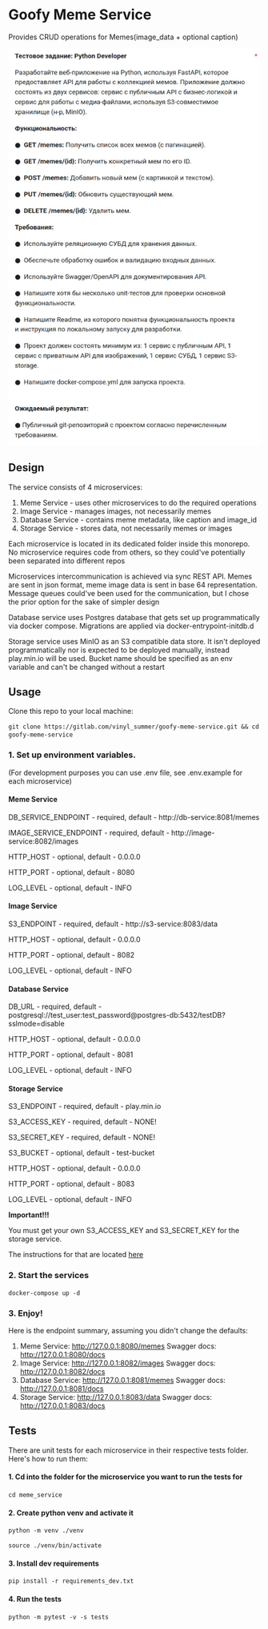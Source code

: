 # Goofy Meme Service
Provides CRUD operations for Memes(image_data + optional caption)

![](docs/technical_assignment.png)

## Design
The service consists of 4 microservices:
1) Meme Service - uses other microservices to do the required operations
2) Image Service - manages images, not necessarily memes
3) Database Service - contains meme metadata, like caption and image_id
4) Storage Service - stores data, not necessarily memes or images

Each microservice is located in its dedicated folder inside this monorepo.
No microservice requires code from others, so they could've potentially been separated into different repos

Microservices intercommunication is achieved via sync REST API.
Memes are sent in json format, meme image data is sent in base 64 representation.
Message queues could've been used for the communication, but I chose the prior option for the sake of simpler design

Database service uses Postgres database that gets set up programmatically via docker compose.
Migrations are applied via docker-entrypoint-initdb.d

Storage service uses MinIO as an S3 compatible data store.
It isn't deployed programmatically nor is expected to be deployed manually,
instead play.min.io will be used.
Bucket name should be specified as an env variable and can't be changed without a restart


## Usage
Clone this repo to your local machine:
```shell
git clone https://gitlab.com/vinyl_summer/goofy-meme-service.git && cd goofy-meme-service
```
### 1. Set up environment variables.
(For development purposes you can use .env file, see .env.example for each microservice)

#### Meme Service
DB_SERVICE_ENDPOINT - required, default - http://db-service:8081/memes

IMAGE_SERVICE_ENDPOINT - required, default - http://image-service:8082/images

HTTP_HOST - optional, default - 0.0.0.0

HTTP_PORT - optional, default - 8080

LOG_LEVEL - optional, default - INFO

#### Image Service
S3_ENDPOINT - required, default - http://s3-service:8083/data

HTTP_HOST - optional, default - 0.0.0.0

HTTP_PORT - optional, default - 8082

LOG_LEVEL - optional, default - INFO

#### Database Service
DB_URL - required, default - postgresql://test_user:test_password@postgres-db:5432/testDB?sslmode=disable

HTTP_HOST - optional, default - 0.0.0.0

HTTP_PORT - optional, default - 8081

LOG_LEVEL - optional, default - INFO

#### Storage Service
S3_ENDPOINT - required, default - play.min.io

S3_ACCESS_KEY - required, default - NONE!

S3_SECRET_KEY - required, default - NONE!

S3_BUCKET - optional, default - test-bucket

HTTP_HOST - optional, default - 0.0.0.0

HTTP_PORT - optional, default - 8083

LOG_LEVEL - optional, default - INFO


**Important!!!**

You must get your own S3_ACCESS_KEY and S3_SECRET_KEY for the storage service.

The instructions for that are located [here](https://min.io/docs/minio/linux/administration/minio-console.html#minio-console-play-login)

### 2. Start the services
```shell
docker-compose up -d
```

### 3. Enjoy!
Here is the endpoint summary, assuming you didn't change the defaults:
1) Meme Service: http://127.0.0.1:8080/memes 
Swagger docs: http://127.0.0.1:8080/docs
2) Image Service: http://127.0.0.1:8082/images
Swagger docs: http://127.0.0.1:8082/docs
3) Database Service: http://127.0.0.1:8081/memes
Swagger docs: http://127.0.0.1:8081/docs
4) Storage Service: http://127.0.0.1:8083/data
Swagger docs: http://127.0.0.1:8083/docs

## Tests
There are unit tests for each microservice in their respective tests folder. Here's how to run them:

#### 1. Cd into the folder for the microservice you want to run the tests for
```shell
cd meme_service
```

#### 2. Create python venv and activate it
```shell
python -m venv ./venv
```
```shell
source ./venv/bin/activate
```

#### 3. Install dev requirements
```shell
pip install -r requirements_dev.txt
```

#### 4. Run the tests
```shell
python -m pytest -v -s tests
```
